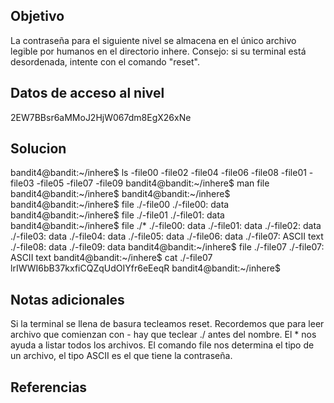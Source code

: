 ## Objetivo
La contraseña para el siguiente nivel se almacena en el único archivo legible por humanos en el directorio inhere. Consejo: si su terminal está desordenada, intente con el comando "reset".

## Datos de acceso al nivel
2EW7BBsr6aMMoJ2HjW067dm8EgX26xNe

## Solucion
bandit4@bandit:~/inhere$ ls
-file00  -file02  -file04  -file06  -file08
-file01  -file03  -file05  -file07  -file09
bandit4@bandit:~/inhere$ man file
bandit4@bandit:~/inhere$ bandit4@bandit:~/inhere$
bandit4@bandit:~/inhere$ file ./-file00
./-file00: data
bandit4@bandit:~/inhere$ file ./-file01
./-file01: data
bandit4@bandit:~/inhere$ file ./*
./-file00: data
./-file01: data
./-file02: data
./-file03: data
./-file04: data
./-file05: data
./-file06: data
./-file07: ASCII text
./-file08: data
./-file09: data
bandit4@bandit:~/inhere$ file ./-file07
./-file07: ASCII text
bandit4@bandit:~/inhere$ cat ./-file07
lrIWWI6bB37kxfiCQZqUdOIYfr6eEeqR
bandit4@bandit:~/inhere$

## Notas adicionales
Si la terminal se llena de basura tecleamos reset.
Recordemos que para leer archivo que comienzan con - hay que teclear ./ antes del nombre.
El * nos ayuda a listar todos los archivos.
El comando file nos determina el tipo de un archivo, el tipo ASCII es el que tiene la contraseña.

## Referencias